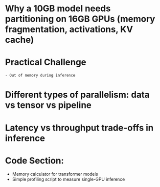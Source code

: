 
# Why a 10GB model needs partitioning on 16GB GPUs (memory fragmentation, activations, KV cache)
# Practical Challenge 
    - Out of memory during inference 
# Different types of parallelism: data vs tensor vs pipeline
# Latency vs throughput trade-offs in inference


# Code Section:

- Memory calculator for transformer models
- Simple profiling script to measure single-GPU inference
